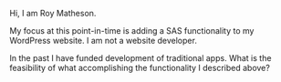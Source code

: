 Hi, I am Roy Matheson.

My focus at this point-in-time is adding a SAS functionality to my WordPress website. I am not a website developer.

In the past I have funded development of traditional apps. What is the feasibility of what accomplishing the functionality I described above?
<!---
roymatheson/roymatheson is a ✨ special ✨ repository because its `README.md` (this file) appears on your GitHub profile.
You can click the Preview link to take a look at your changes.
--->
